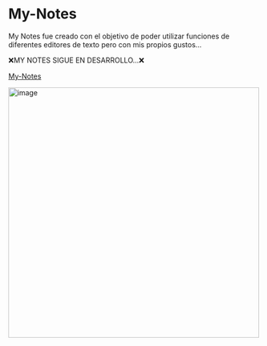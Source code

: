 # My-Notes

My Notes fue creado con el objetivo de poder utilizar funciones de diferentes editores de texto pero con mis propios gustos...

❌MY NOTES SIGUE EN DESARROLLO...❌

[My-Notes](https://my-notes-bcc.netlify.app/)

<img width="500" alt="image" src="https://github.com/Brayan-chan/My-Notes/assets/113928216/43cffd85-df2a-45e2-8dbf-239c5afe593d">

